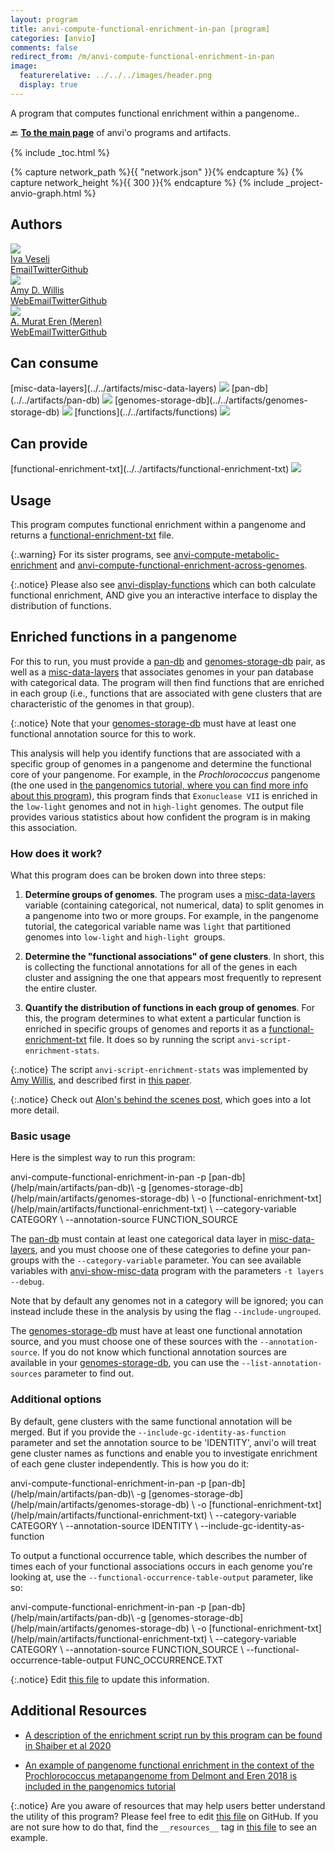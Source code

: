 ```yaml
---
layout: program
title: anvi-compute-functional-enrichment-in-pan [program]
categories: [anvio]
comments: false
redirect_from: /m/anvi-compute-functional-enrichment-in-pan
image:
  featurerelative: ../../../images/header.png
  display: true
---
```


A program that computes functional enrichment within a pangenome..

🔙 **[To the main page](../../)** of anvi'o programs and artifacts.


{% include _toc.html %}
<div id="svg" class="subnetwork"></div>
{% capture network_path %}{{ "network.json" }}{% endcapture %}
{% capture network_height %}{{ 300 }}{% endcapture %}
{% include _project-anvio-graph.html %}


## Authors

<div class="anvio-person"><div class="anvio-person-info"><div class="anvio-person-photo"><img class="anvio-person-photo-img" src="../../images/authors/ivagljiva.jpg" /></div><div class="anvio-person-info-box"><a href="/people/ivagljiva" target="_blank"><span class="anvio-person-name">Iva Veseli</span></a><div class="anvio-person-social-box"><a href="mailto:iveseli@uchicago.edu" class="person-social" target="_blank"><i class="fa fa-fw fa-envelope-square"></i>Email</a><a href="http://twitter.com/ivaglj1va" class="person-social" target="_blank"><i class="fa fa-fw fa-twitter-square"></i>Twitter</a><a href="http://github.com/ivagljiva" class="person-social" target="_blank"><i class="fa fa-fw fa-github"></i>Github</a></div></div></div></div>

<div class="anvio-person"><div class="anvio-person-info"><div class="anvio-person-photo"><img class="anvio-person-photo-img" src="../../images/authors/adw96.jpg" /></div><div class="anvio-person-info-box"><a href="/people/adw96" target="_blank"><span class="anvio-person-name">Amy D. Willis</span></a><div class="anvio-person-social-box"><a href="http://statisticaldiversitylab.com/team/amy-willis" class="person-social" target="_blank"><i class="fa fa-fw fa-home"></i>Web</a><a href="mailto:adwillis@uw.edu" class="person-social" target="_blank"><i class="fa fa-fw fa-envelope-square"></i>Email</a><a href="http://twitter.com/AmyDWillis" class="person-social" target="_blank"><i class="fa fa-fw fa-twitter-square"></i>Twitter</a><a href="http://github.com/adw96" class="person-social" target="_blank"><i class="fa fa-fw fa-github"></i>Github</a></div></div></div></div>

<div class="anvio-person"><div class="anvio-person-info"><div class="anvio-person-photo"><img class="anvio-person-photo-img" src="../../images/authors/meren.jpg" /></div><div class="anvio-person-info-box"><a href="/people/meren" target="_blank"><span class="anvio-person-name">A. Murat Eren (Meren)</span></a><div class="anvio-person-social-box"><a href="http://merenlab.org" class="person-social" target="_blank"><i class="fa fa-fw fa-home"></i>Web</a><a href="mailto:a.murat.eren@gmail.com" class="person-social" target="_blank"><i class="fa fa-fw fa-envelope-square"></i>Email</a><a href="http://twitter.com/merenbey" class="person-social" target="_blank"><i class="fa fa-fw fa-twitter-square"></i>Twitter</a><a href="http://github.com/meren" class="person-social" target="_blank"><i class="fa fa-fw fa-github"></i>Github</a></div></div></div></div>



## Can consume


<p style="text-align: left" markdown="1"><span class="artifact-r">[misc-data-layers](../../artifacts/misc-data-layers) <img src="../../images/icons/CONCEPT.png" class="artifact-icon-mini" /></span> <span class="artifact-r">[pan-db](../../artifacts/pan-db) <img src="../../images/icons/DB.png" class="artifact-icon-mini" /></span> <span class="artifact-r">[genomes-storage-db](../../artifacts/genomes-storage-db) <img src="../../images/icons/DB.png" class="artifact-icon-mini" /></span> <span class="artifact-r">[functions](../../artifacts/functions) <img src="../../images/icons/CONCEPT.png" class="artifact-icon-mini" /></span></p>


## Can provide


<p style="text-align: left" markdown="1"><span class="artifact-p">[functional-enrichment-txt](../../artifacts/functional-enrichment-txt) <img src="../../images/icons/TXT.png" class="artifact-icon-mini" /></span></p>


## Usage


This program computes functional enrichment within a pangenome and returns a <span class="artifact-n">[functional-enrichment-txt](/help/main/artifacts/functional-enrichment-txt)</span> file.

{:.warning}
For its sister programs, see <span class="artifact-p">[anvi-compute-metabolic-enrichment](/help/main/programs/anvi-compute-metabolic-enrichment)</span> and <span class="artifact-p">[anvi-compute-functional-enrichment-across-genomes](/help/main/programs/anvi-compute-functional-enrichment-across-genomes)</span>.

{:.notice}
Please also see <span class="artifact-p">[anvi-display-functions](/help/main/programs/anvi-display-functions)</span> which can both calculate functional enrichment, AND give you an interactive interface to display the distribution of functions.

## Enriched functions in a pangenome

For this to run, you must provide a <span class="artifact-n">[pan-db](/help/main/artifacts/pan-db)</span> and <span class="artifact-n">[genomes-storage-db](/help/main/artifacts/genomes-storage-db)</span> pair, as well as a <span class="artifact-n">[misc-data-layers](/help/main/artifacts/misc-data-layers)</span> that associates genomes in your pan database with categorical data. The program will then find functions that are enriched in each group (i.e., functions that are associated with gene clusters that are characteristic of the genomes in that group). 

{:.notice}
Note that your <span class="artifact-n">[genomes-storage-db](/help/main/artifacts/genomes-storage-db)</span> must have at least one functional annotation source for this to work.

This analysis will help you identify functions that are associated with a specific group of genomes in a pangenome and determine the functional core of your pangenome. For example, in the *Prochlorococcus* pangenome (the one used in [the pangenomics tutorial, where you can find more info about this program](http://merenlab.org/2016/11/08/pangenomics-v2/#making-sense-of-functions-in-your-pangenome)), this program finds that `Exonuclease VII` is enriched in the `low-light` genomes and not in `high-light` genomes. The output file provides various statistics about how confident the program is in making this association.

### How does it work?

What this program does can be broken down into three steps:

1. **Determine groups of genomes**. The program uses a <span class="artifact-n">[misc-data-layers](/help/main/artifacts/misc-data-layers)</span> variable (containing categorical, not numerical, data) to split genomes in a pangenome into two or more groups. For example, in the pangenome tutorial, the categorical variable name was `light` that partitioned genomes into `low-light` and `high-light `groups.

2.  **Determine the "functional associations" of gene clusters**. In short, this is collecting the functional annotations for all of the genes in each cluster and assigning the one that appears most frequently to represent the entire cluster.

3. **Quantify the distribution of functions in each group of genomes**. For this, the program determines to what extent a particular function is enriched in specific groups of genomes and reports it as a <span class="artifact-n">[functional-enrichment-txt](/help/main/artifacts/functional-enrichment-txt)</span> file. It does so by running the script `anvi-script-enrichment-stats`. 

{:.notice}
The script `anvi-script-enrichment-stats` was implemented by [Amy Willis](https://github.com/adw96), and described first in [this paper](https://doi.org/10.1186/s13059-020-02195-w).

{:.notice}
Check out [Alon's behind the scenes post](http://merenlab.org/2016/11/08/pangenomics-v2/#making-sense-of-functions-in-your-pangenome), which goes into a lot more detail.

### Basic usage

Here is the simplest way to run this program:

<div class="codeblock" markdown="1">
anvi&#45;compute&#45;functional&#45;enrichment&#45;in&#45;pan &#45;p <span class="artifact&#45;n">[pan&#45;db](/help/main/artifacts/pan&#45;db)</span>\
                                          &#45;g <span class="artifact&#45;n">[genomes&#45;storage&#45;db](/help/main/artifacts/genomes&#45;storage&#45;db)</span> \
                                          &#45;o <span class="artifact&#45;n">[functional&#45;enrichment&#45;txt](/help/main/artifacts/functional&#45;enrichment&#45;txt)</span> \
                                          &#45;&#45;category&#45;variable CATEGORY \
                                          &#45;&#45;annotation&#45;source FUNCTION_SOURCE
</div>

The <span class="artifact-n">[pan-db](/help/main/artifacts/pan-db)</span> must contain at least one categorical data layer in <span class="artifact-n">[misc-data-layers](/help/main/artifacts/misc-data-layers)</span>, and you must choose one of these categories to define your pan-groups with the `--category-variable` parameter. You can see available variables with <span class="artifact-p">[anvi-show-misc-data](/help/main/programs/anvi-show-misc-data)</span> program with the parameters `-t layers --debug`.

Note that by default any genomes not in a category will be ignored; you can instead include these in the analysis by using the flag `--include-ungrouped`.

The <span class="artifact-n">[genomes-storage-db](/help/main/artifacts/genomes-storage-db)</span> must have at least one functional annotation source, and you must choose one of these sources with the `--annotation-source`. If you do not know which functional annotation sources are available in your <span class="artifact-n">[genomes-storage-db](/help/main/artifacts/genomes-storage-db)</span>, you can use the `--list-annotation-sources` parameter to find out.

### Additional options

By default, gene clusters with the same functional annotation will be merged. But if you provide the `--include-gc-identity-as-function` parameter and set the annotation source to be 'IDENTITY', anvi'o will treat gene cluster names as functions and enable you to investigate enrichment of each gene cluster independently. This is how you do it:

<div class="codeblock" markdown="1">
anvi&#45;compute&#45;functional&#45;enrichment&#45;in&#45;pan &#45;p <span class="artifact&#45;n">[pan&#45;db](/help/main/artifacts/pan&#45;db)</span>\
                                          &#45;g <span class="artifact&#45;n">[genomes&#45;storage&#45;db](/help/main/artifacts/genomes&#45;storage&#45;db)</span> \
                                          &#45;o <span class="artifact&#45;n">[functional&#45;enrichment&#45;txt](/help/main/artifacts/functional&#45;enrichment&#45;txt)</span> \
                                          &#45;&#45;category&#45;variable CATEGORY \
                                          &#45;&#45;annotation&#45;source IDENTITY \
                                          &#45;&#45;include&#45;gc&#45;identity&#45;as&#45;function
</div>

To output a functional occurrence table, which describes the number of times each of your functional associations occurs in each genome you're looking at, use the `--functional-occurrence-table-output` parameter, like so:

<div class="codeblock" markdown="1">
anvi&#45;compute&#45;functional&#45;enrichment&#45;in&#45;pan &#45;p <span class="artifact&#45;n">[pan&#45;db](/help/main/artifacts/pan&#45;db)</span>\
                                          &#45;g <span class="artifact&#45;n">[genomes&#45;storage&#45;db](/help/main/artifacts/genomes&#45;storage&#45;db)</span> \
                                          &#45;o <span class="artifact&#45;n">[functional&#45;enrichment&#45;txt](/help/main/artifacts/functional&#45;enrichment&#45;txt)</span> \
                                          &#45;&#45;category&#45;variable CATEGORY \
                                          &#45;&#45;annotation&#45;source FUNCTION_SOURCE \
                                          &#45;&#45;functional&#45;occurrence&#45;table&#45;output FUNC_OCCURRENCE.TXT
</div>


{:.notice}
Edit [this file](https://github.com/merenlab/anvio/tree/master/anvio/docs/programs/anvi-compute-functional-enrichment-in-pan.md) to update this information.


## Additional Resources


* [A description of the enrichment script run by this program can be found in Shaiber et al 2020](https://genomebiology.biomedcentral.com/articles/10.1186/s13059-020-02195-w)

* [An example of pangenome functional enrichment in the context of the Prochlorococcus metapangenome from Delmont and Eren 2018 is included in the pangenomics tutorial](http://merenlab.org/2016/11/08/pangenomics-v2/)


{:.notice}
Are you aware of resources that may help users better understand the utility of this program? Please feel free to edit [this file](https://github.com/merenlab/anvio/tree/master/bin/anvi-compute-functional-enrichment-in-pan) on GitHub. If you are not sure how to do that, find the `__resources__` tag in [this file](https://github.com/merenlab/anvio/blob/master/bin/anvi-interactive) to see an example.
